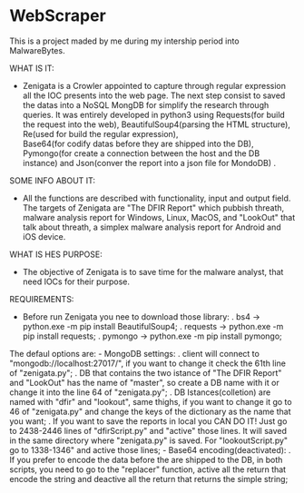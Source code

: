 # WebScraper
This is a project maded by me during my intership period into MalwareBytes.

WHAT IS IT:
  - Zenigata is a Crowler appointed to capture through regular expression all the IOC presents into the web page. 
  The next step consist to saved the datas into a NoSQL MongDB for simplify the research through queries. 
  It was entirely developed in python3 using Requests(for build the request into the web),
  BeautifulSoup4(parsing the HTML structure), Re(used for build the regular expression),  
  Base64(for codify datas before they are shipped into the DB), Pymongo(for create a connection 
  between the host and the DB instance) and Json(conver the report into a json file for MondoDB) .

SOME INFO ABOUT IT:
  - All the functions are described with functionality, input and output field. The targets of Zenigata are "The DFIR Report" which pubbish threath, malware analysis report for Windows, Linux, MacOS, and "LookOut" that talk about threath, a simplex malware analysis report for Android and iOS device.

WHAT IS HES PURPOSE:
  - The objective of Zenigata is to save time for the malware analyst, that need IOCs for their purpose.

REQUIREMENTS:
  - Before run Zenigata you nee to download those library:
    . bs4 -> python.exe -m pip install BeautifulSoup4;
    . requests -> python.exe -m pip install requests;
    . pymongo -> python.exe -m pip install pymongo;

  The defaul options are:
    - MongoDB settings:
      . client will connect to "mongodb://localhost:27017/", if you want to change it check the 61th line of "zenigata.py";
      . DB that contains the two istance of "The DFIR Report" and "LookOut" has the name of "master", so create a DB name with it 
        or change it into the line 64 of "zenigata.py";
      . DB Istances(colletion) are named with "dfir" and "lookout", same thighs, if you want to change it go to 46 of "zenigata.py" and change the keys of the dictionary as the name that you want;
      . If you want to save the reports in local you CAN DO IT!
        Just go to 2438-2446 lines of "dfirScript.py" and "active" those lines. It will saved in the same directory where "zenigata.py" is saved.
        For "lookoutScript.py" go to 1338-1346" and active those lines;
    - Base64 encoding(deactivated):
      . If you prefer to encode the data before the are shipped to the DB, in both scripts, you need to go to the "replacer" function, active all the return that 
        encode the string and deactive all the return that returns the simple string;
        
